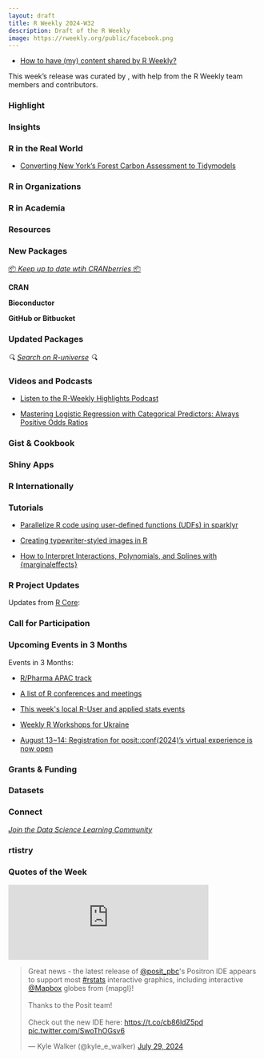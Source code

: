 ```yaml
---
layout: draft
title: R Weekly 2024-W32
description: Draft of the R Weekly
image: https://rweekly.org/public/facebook.png
---
```



+ [How to have (my) content shared by R Weekly?](https://github.com/rweekly/rweekly.org#how-to-have-my-content-shared-by-r-weekly)

This week’s release was curated by [](), with help from the R Weekly team members and contributors.



### Highlight



### Insights



### R in the Real World

+ [Converting New York’s Forest Carbon Assessment to Tidymodels](https://www.mm218.dev/posts/2024-07-19-tidymodels/)

### R in Organizations



### R in Academia



### Resources



### New Packages

<!-- <p class="added-hostname"><a href="https://rweekly.org/live" target="_blank" class="externalLink">📦 <i>Go Live for More New Pkgs</i> 📦</a></p> --> 
<p class="added-hostname"><a href="https://dirk.eddelbuettel.com/cranberries/cran/new/" target="_blank" class="externalLink">📦 <i>Keep up to date wtih CRANberries</i> 📦</a></p>


**CRAN**



**Bioconductor**



**GitHub or Bitbucket**



### Updated Packages

<i>🔍 [Search on R-universe](https://r-universe.dev/search/) 🔍</i>

### Videos and Podcasts

+ [Listen to the R-Weekly Highlights Podcast](https://serve.podhome.fm/r-weekly-highlights)

+ [Mastering Logistic Regression with Categorical Predictors: Always Positive Odds Ratios](https://www.youtube.com/watch?v=6q57-26fxkA)

### Gist & Cookbook



### Shiny Apps



### R Internationally



### Tutorials

+ [Parallelize R code using user-defined functions (UDFs) in sparklyr](https://posit.co/blog/databricks-udfs/)

+ [Creating typewriter-styled images in R](https://nrennie.rbind.io/blog/creating-typewriter-images-r/)

+ [How to Interpret Interactions, Polynomials, and Splines with {marginaleffects}](https://marginaleffects.com/vignettes/interactions.html)

<!--<div class="post-more-begin></div><div class="post-more-end"></div>-->

### R Project Updates

Updates from [R Core](http://developer.r-project.org/blosxom.cgi/R-devel/NEWS):

### Call for Participation

### Upcoming Events in 3 Months

Events in 3 Months:

+ [R/Pharma APAC track](https://rinpharma.com/post/2024-07-17-apac-track/)

+ [A list of R conferences and meetings](https://jumpingrivers.github.io/meetingsR/events.html)

+ [This week's local R-User and applied stats events](https://community.rstudio.com/c/irl)

+ [Weekly R Workshops for Ukraine](https://sites.google.com/view/dariia-mykhailyshyna/main/r-workshops-for-ukraine)

+ [August 13~14: Registration for posit::conf(2024)’s virtual experience is now open](https://posit.co/blog/posit-conf-2024-virtual-experience-registration/)

### Grants & Funding


### Datasets


### Connect

<i>[Join the Data Science Learning Community](https://DSLC.io/)</i>

### rtistry


### Quotes of the Week

<iframe src="https://mastodon.social/@timelyportfolio/112866467220660134/embed" class="mastodon-embed" style="max-width: 100%; border: 0" width="400" allowfullscreen="allowfullscreen"></iframe><script src="https://mastodon.social/embed.js" async="async"></script>

<blockquote class="twitter-tweet"><p lang="en" dir="ltr">Great news - the latest release of <a href="https://twitter.com/posit_pbc?ref_src=twsrc%5Etfw">@posit_pbc</a>&#39;s Positron IDE appears to support most <a href="https://twitter.com/hashtag/rstats?src=hash&amp;ref_src=twsrc%5Etfw">#rstats</a> interactive graphics, including interactive <a href="https://twitter.com/Mapbox?ref_src=twsrc%5Etfw">@Mapbox</a> globes from {mapgl}!<br><br>Thanks to the Posit team!<br><br>Check out the new IDE here: <a href="https://t.co/cb86ldZ5pd">https://t.co/cb86ldZ5pd</a> <a href="https://t.co/SwoThOGsv6">pic.twitter.com/SwoThOGsv6</a></p>&mdash; Kyle Walker (@kyle_e_walker) <a href="https://twitter.com/kyle_e_walker/status/1817943510760501401?ref_src=twsrc%5Etfw">July 29, 2024</a></blockquote> <script async src="https://platform.twitter.com/widgets.js" charset="utf-8"></script> 

